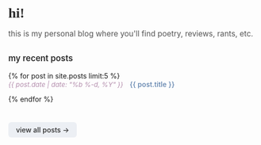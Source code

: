 <div class="white-box">
  <h1 style="color:#2d2d2d; font-family:Georgia,serif; margin-bottom:0.5em;">hi!</h1>
  <p style="color:#555; font-size:1.1em; margin-bottom:2em;">
    this is my personal blog where you'll find poetry, reviews, rants, etc.
  </p>

  <h2 style="color:#2d2d2d; font-size:1.2em; font-weight:600; margin-bottom:1em;">my recent posts</h2>
  <ul class="blog-posts" style="list-style:none; padding:0; margin:0 0 1.5em 0;">
    {% for post in site.posts limit:5 %}
    <li style="margin-bottom:0.9em;">
      <span style="color:#b48ead; font-size:0.95em; margin-right:0.7em;">
        <i>
          <time datetime="{{ post.date | date: '%Y-%m-%d' }}" pubdate="">
            {{ post.date | date: "%b %-d, %Y" }}
          </time>
        </i>
      </span>
      <a href="{{ site.baseurl }}{{ post.url }}" style="color:#5e81ac; text-decoration:none; font-weight:500;">
        {{ post.title }}
      </a>
    </li>
    {% endfor %}
  </ul>

  <a href="{{ site.baseurl }}/blog/" style="display:inline-block; margin-top:1.2em; color:#2d2d2d; background:#eceff4; padding:0.5em 1.1em; border-radius:6px; text-decoration:none; font-weight:500;">
    view all posts →
  </a>
</div>